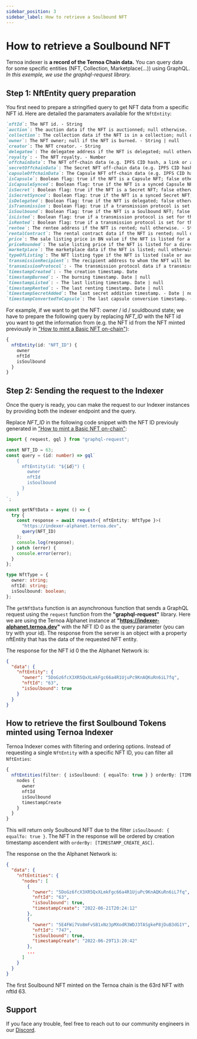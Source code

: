```yaml
---
sidebar_position: 3
sidebar_label: How to retrieve a Soulbound NFT
---
```


# How to retrieve a Soulbound NFT

Ternoa indexer is **a record of the Ternoa Chain data.**
You can query data for some specific entities (NFT, Collection, Marketplace(...)) using GraphQL.
_In this exemple, we use the graphql-request library._

## Step 1: NftEntity query preparation

You first need to prepare a stringified query to get NFT data from a specific NFT id.
Here are detailed the paramaters available for the `NftEntity`:

```markdown
`nftId`: The NFT id. - String
`auction`: The auction data if the NFT is auctionned; null otherwise. - AuctionEntity | null
`collection`: The collection data if the NFT is in a collection; null otherwise. - CollectionEntity | null
`owner`: The NFT owner; null if the NFT is burned. - String | null
`creator`: The NFT creator. - String
`delegatee`: The delegatee address if the NFT is delegated; null otherwise. - String | null
`royalty`: - The NFT royalty. - Number
`offchainData`: The NFT off-chain data (e.g. IPFS CID hash, a link or any string). - String!
`secretOffchainData`: The Secret NFT off-chain data (e.g. IPFS CID hash, a link or any string) if the NFT is a Secret NFT; null otherwise. - String | null
`capsuleOffchainData`: The Capsule NFT off-chain data (e.g. IPFS CID hash, a link or any string) if the NFT is a Capsule NFT; null otherwise. - String | null
`isCapsule`: Boolean flag: true if the NFT is a Capsule NFT; false otherwise. - Boolean
`isCapsuleSynced`: Boolean flag: true if the NFT is a synced Capsule NFT; false otherwise. - Boolean
`isSecret`: Boolean flag: true if the NFT is a Secret NFT; false otherwise. - Boolean
`isSecretSynced`: Boolean flag: true if the NFT is a synced Secret NFT; false otherwise. - Boolean
`isDelegated`: Boolean flag: true if the NFT is delegated; false otherwise. - Boolean
`isTransmission`: Boolean flag: true if a transmission protocol is set for the NFT; false otherwise. - Boolean
`isSoulbound`: Boolean flag: true if the NFT is a Soulbound NFT; false otherwise. - Boolean
`isListed`: Boolean flag: true if a transmission protocol is set for the NFT; false otherwise. - Boolean
`isRented`: Boolean flag: true if a transmission protocol is set for the NFT; false otherwise. - Boolean
`rentee`: The rentee address if the NFT is rented; null otherwise. - String | null
`rentalContract`: The rental contract data if the NFT is rented; null otherwise. - RentEntity | null
`price`: The sale listing price in BN value if the NFT is listed for a direct sale; null otherwise. - String | null
`priceRounded`: The sale listing price if the NFT is listed for a direct sale; null otherwise. - Number | null
`marketplace`: The marketplace data if the NFT is listed; null otherwise. - MarketplaceEntity
`typeOfListing`: The NFT listing type if the NFT is listed (sale or auction); null otherwise. - String | null
`transmissionRecipient`: The recipient address to whom the NFT will be transmitted if a transmission protocol is defined for the NFT; null otherwise. - String | null
`transmissionProtocol`: - The transmission protocol data if a transmission protocol is defined for the NFT; null otherwise. TransmissionEntity | null
`timestampCreated`: - The creation timestamp. Date
`timestampBurned`: - The burning timestamp. Date | null
`timestampListed`: - The last listing timestamp. Date | null
`timestampRented`: - The last renting timestamp. Date | null
`timestampSecretAdded`: The last secret addition timestamp. - Date | null
`timestampConvertedToCapsule`: The last capsule conversion timestamp. - Date | null
```

For example, if we want to get the NFT: owner / id / souldbound state; we have to prepare the following query by replacing _NFT_ID_ with the NFT id you want to get the information from (e.g. the NFT id from the NFT minted previously in ["How to mint a Basic NFT on-chain"](/for-developers/guides/NFT/basic-NFT/mint-NFT)):

```typescript
{
  nftEntity(id: "NFT_ID") {
    owner
    nftId
    isSoulbound
  }
}
```

## Step 2: Sending the request to the Indexer

Once the query is ready, you can make the request to our Indexer instances by providing both the indexer endpoint and the query.

Replace _NFT_ID_ in the following code snippet with the NFT ID previouly generated in ["How to mint a Basic NFT on-chain"](/for-developers/guides/NFT/basic-NFT/mint-NFT):

```typescript showLineNumbers
import { request, gql } from "graphql-request";

const NFT_ID = 63;
const query = (id: number) => gql`
    {
      nftEntity(id: "${id}") {
        owner
        nftId
        isSoulbound
      }
    }
`;

const getNftData = async () => {
  try {
    const response = await request<{ nftEntity: NftType }>(
      "https://indexer-alphanet.ternoa.dev",
      query(NFT_ID)
    );
    console.log(response);
  } catch (error) {
    console.error(error);
  }
};

type NftType = {
  owner: string;
  nftId: string;
  isSoulbound: boolean;
};
```

The `getNftData` function is an asynchronous function that sends a GraphQL request using the `request` function from the **"graphql-request"** library. Here we are using the Ternoa Alphanet instance at **"https://indexer-alphanet.ternoa.dev"** with the NFT ID 0 as the query parameter (you can try with your id). The response from the server is an object with a property nftEntity that has the data of the requested NFT entity.

The response for the NFT id 0 the the Alphanet Network is:

```json
{
  "data": {
    "nftEntity": {
      "owner": "5DoGz6fcX3XR5QxXLmkFgc66a4R1UjuPc9KnAQKuRn6iL7fq",
      "nftId": "63",
      "isSoulbound": true
    }
  }
}
```

## How to retrieve the first Soulbound Tokens minted using Ternoa Indexer

Ternoa Indexer comes with filtering and ordering options. Instead of requesting a single `NftEntity` with a specific NFT ID, you can filter all `NftEnties`:

```typescript
{
  nftEntities(filter: { isSoulbound: { equalTo: true } } orderBy: [TIMESTAMP_CREATE_ASC]) {
    nodes {
      owner
      nftId
      isSoulbound
      timestampCreate
    }
  }
}
```

This will return only Soulbound NFT due to the filter `isSoulbound: { equalTo: true }`. The NFT in the response will be ordered by creation timestamp ascendent with `orderBy: [TIMESTAMP_CREATE_ASC]`.

The response on the the Alphanet Network is:

```json
{
  "data": {
    "nftEntities": {
      "nodes": [
        {
          "owner": "5DoGz6fcX3XR5QxXLmkFgc66a4R1UjuPc9KnAQKuRn6iL7fq",
          "nftId": "63",
          "isSoulbound": true,
          "timestampCreate": "2022-06-21T20:24:12"
        },
        {
          "owner": "5E4FWi7Vo8mFvSB1xNz3pMXodR3WDJ3TASgkeP8jDuB3dG1Y",
          "nftId": "747",
          "isSoulbound": true,
          "timestampCreate": "2022-06-29T13:20:42"
        },
        ...
      ]
    }
  }
}
```

The first Soulbound NFT minted on the Ternoa chain is the 63rd NFT with nftId 63.

## Support

If you face any trouble, feel free to reach out to our community engineers in our [Discord](https://discord.gg/fUmBkPpnRu).

